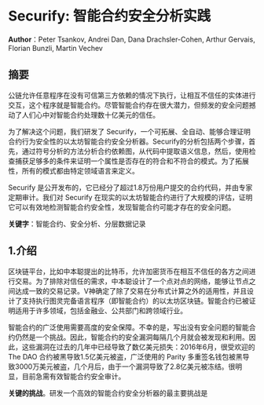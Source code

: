 # Securify: 智能合约安全分析实践

**Author**：Peter Tsankov, Andrei Dan, Dana Drachsler-Cohen, Arthur Gervais, Florian Bunzli, Martin Vechev

## 摘要

公链允许任意程序在没有可信第三方依赖的情况下执行，让相互不信任的实体进行交互，这个程序就是智能合约。尽管智能合约存在很大潜力，但频发的安全问题撼动了人们心中对智能合约处理数十亿美元的信任。

为了解决这个问题，我们研发了 Securify，一个可拓展、全自动、能够合理证明合约行为安全性的以太坊智能合约安全分析器。Securify的分析包括两个步骤，首先，通过符号分析的方法分析合约依赖图，从代码中提取语义信息，然后，使用检查捕获足够多的条件来证明一个属性是否存在的符合和不符合的模式。为了拓展性，所有的模式都由特定领域语言来定义。

Securify 是公开发布的，它已经分了超过1.8万份用户提交的合约代码，并由专家定期审计。我们对 Securify 在现实的以太坊智能合约进行了大规模的评估，证明它可以有效地检测智能合约安全性，发现智能合约可能才存在的安全问题。

**关键字**：智能合约、安全分析、分层数据记录

## 1.介绍

区块链平台，比如中本聪提出的比特币，允许加密货币在相互不信任的各方之间进行交易。为了排除对信任的需求，中本聪设计了一个点对点的网络，能够让节点之间达成一致的交易记录。V神确定了除了交易在分布式计算之外的适用性，并且设计了支持执行图灵完备语言程序（即智能合约）的以太坊区块链。智能合约已被证明适用于许多领域，包括金融业、公共部门和跨领域行业。

智能合约的广泛使用需要高度的安全保障。不幸的是，写出没有安全问题的智能合约仍然是一个挑战。因此，智能合约的安全漏洞每隔几个月就会被发现和利用。因此，这些漏洞在过去的几年中已经导致了数亿美元损失：2016年6月，很受欢迎的 The DAO 合约被黑导致1.5亿美元被盗，广泛使用的 Parity 多重签名钱包被黑导致3000万美元被盗，几个月后，由于一个漏洞导致了2.8亿美元被冻结。很明显，目前急需有效智能合约安全审计。

**关键的挑战**。研发一个高效的智能合约安全分析器的最主要挑战是
